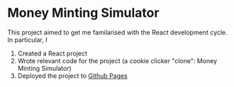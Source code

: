 # Money Minting Simulator

This project aimed to get me familarised with the React development cycle. In particular, I
1. Created a React project
2. Wrote relevant code for the project (a cookie clicker "clone": Money Minting Simulator)
3. Deployed the project to [Github Pages](https://brandontang89.github.io/MoneyMintingSimulator)
